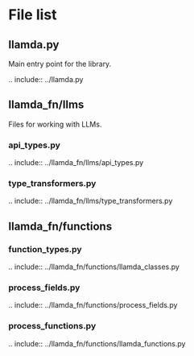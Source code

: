 # File list

## llamda.py

Main entry point for the library.

.. include:: ../llamda.py

## llamda_fn/llms

Files for working with LLMs.

### api_types.py

.. include:: ../llamda_fn/llms/api_types.py

### type_transformers.py

.. include:: ../llamda_fn/llms/type_transformers.py

## llamda_fn/functions

### function_types.py

.. include:: ../llamda_fn/functions/llamda_classes.py

### process_fields.py

.. include:: ../llamda_fn/functions/process_fields.py

### process_functions.py

.. include:: ../llamda_fn/functions/llamda_functions.py